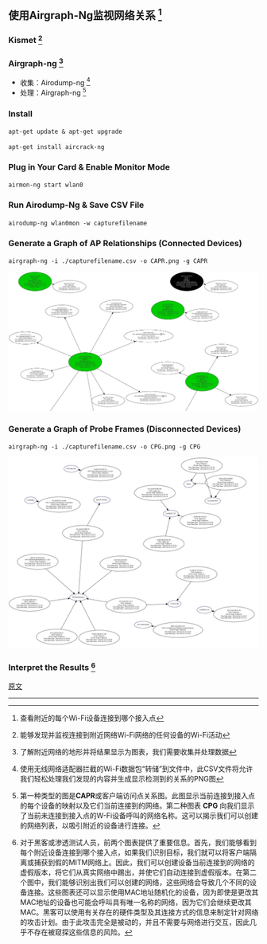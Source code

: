 ## 使用Airgraph-Ng监视网络关系 [^1]

### Kismet [^2]

### Airgraph-ng [^3]

- 收集：Airodump-ng [^4]
- 处理：Airgraph-ng [^5]

### Install

`apt-get update & apt-get upgrade`

`apt-get install aircrack-ng`

### Plug in Your Card & Enable Monitor Mode

`airmon-ng start wlan0`

### Run Airodump-Ng & Save CSV File

`airodump-ng wlan0mon -w capturefilename`

### Generate a Graph of AP Relationships (Connected Devices)

`airgraph-ng -i ./capturefilename.csv -o CAPR.png -g CAPR` 

![CAPR](../src/CAPR.png)

### Generate a Graph of  Probe Frames (Disconnected Devices)

`airgraph-ng -i ./capturefilename.csv -o CPG.png -g CPG`

![CAPR](../src/CPG.png)

### Interpret the Results  [^6]



[原文](https://null-byte.wonderhowto.com/how-to/spy-network-relationships-with-airgraph-ng-0193309/)

---

[^1]: 查看附近的每个Wi-Fi设备连接到哪个接入点
[^2]: 能够发现并监视连接到附近网络Wi-Fi网络的任何设备的Wi-Fi活动
[^3]: 了解附近网络的地形并将结果显示为图表，我们需要收集并处理数据
[^4]: 使用无线网络适配器拦截的Wi-Fi数据包“转储”到文件中，此CSV文件将允许我们轻松处理我们发现的内容并生成显示检测到的关系的PNG图
[^5]: 第一种类型的图是**CAPR**或客户端访问点关系图。此图显示当前连接到接入点的每个设备的映射以及它们当前连接到的网络。第二种图表 **CPG** 向我们显示了当前未连接到接入点的W-Fi设备呼叫的网络名称。这可以揭示我们可以创建的网络列表，以吸引附近的设备进行连接。
[^6]: 对于黑客或渗透测试人员，前两个图表提供了重要信息。首先，我们能够看到每个附近设备连接到哪个接入点，如果我们识别目标，我们就可以将客户端隔离或捕获到假的MITM网络上。因此，我们可以创建设备当前连接到的网络的虚假版本，将它们从真实网络中踢出，并使它们自动连接到虚假版本。在第二个图中，我们能够识别出我们可以创建的网络，这些网络会导致几个不同的设备连接。这些图表还可以显示使用MAC地址随机化的设备，因为即使是更改其MAC地址的设备也可能会呼叫具有唯一名称的网络，因为它们会继续更改其MAC。黑客可以使用有关存在的硬件类型及其连接方式的信息来制定针对网络的攻击计划。由于此攻击完全是被动的，并且不需要与网络进行交互，因此几乎不存在被窥探这些信息的风险。